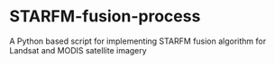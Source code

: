 # STARFM-fusion-process
A Python based script for implementing STARFM fusion algorithm for Landsat and MODIS satellite imagery
